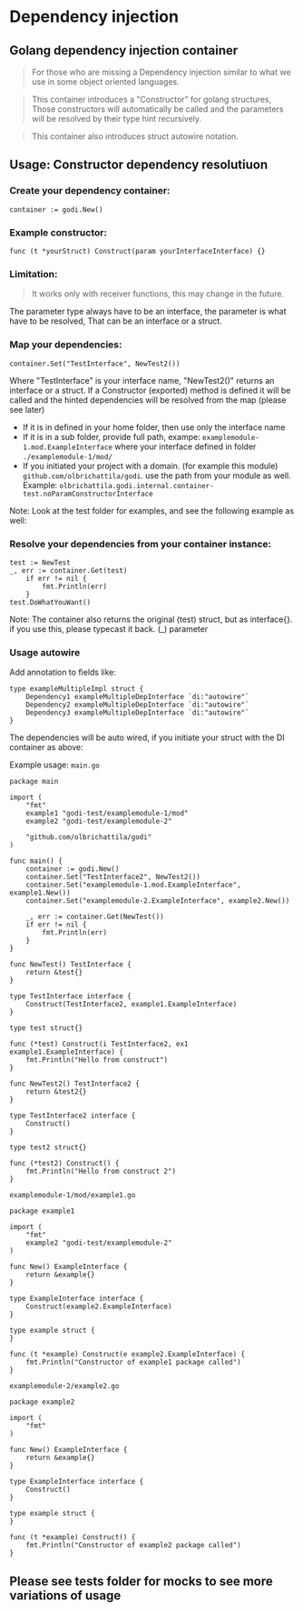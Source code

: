 # Dependency injection

## Golang dependency injection container

> For those who are missing a Dependency injection similar to what we use in some object oriented languages.

> This container introduces a "Constructor" for golang structures, Those constructors will automatically be called and the 
parameters will be resolved by their type hint recursively.

> This container also introduces struct autowire notation.

## Usage: Constructor dependency resolutiuon

### Create your dependency container:
```
container := godi.New()
```

### Example constructor:
```
func (t *yourStruct) Construct(param yourInterfaceInterface) {}
```

### Limitation:
> It works only with receiver functions, this may change in the future.

The parameter type always have to be an interface, the parameter is what have to be resolved, That can be an interface or a struct.

### Map your dependencies:
```
container.Set("TestInterface", NewTest2())
```

Where "TestInterface" is your interface name, "NewTest2()" returns an interface or a struct. If a Constructor (exported) method is defined it will be called and the hinted dependencies will be resolved from the map (please see later)

- If it is in defined in your home folder, then use only the interface name
- If it is in a sub folder, provide full path, exampe: ```examplemodule-1.mod.ExampleInterface``` where your interface defined in folder ```./examplemodule-1/mod/```
- If you initiated your project with a domain. (for example this module) ```github.com/olbrichattila/godi```. use the path from your module as well. Example: ```olbrichattila.godi.internal.container-test.noParamConstructorInterface```

Note: Look at the test folder for examples, and see the following example as well:

### Resolve your dependencies from your container instance:
```
test := NewTest
_, err := container.Get(test)
	if err != nil {
		fmt.Println(err)
	}
test.DoWhatYouWant()
```

Note: The container also returns the original (test) struct, but as interface{}. if you use this, please typecast it back. (_) parameter

### Usage autowire 
Add annotation to fields like: 
```
type exampleMultipleImpl struct {
	Dependency1 exampleMultipleDepInterface `di:"autowire"`
	Dependency2 exampleMultipleDepInterface `di:"autowire"`
	Dependency3 exampleMultipleDepInterface `di:"autowire"`
}
```

The dependencies will be auto wired, if you initiate your struct with the DI container as above:



Example usage:
```main.go```

```
package main

import (
	"fmt"
	example1 "godi-test/examplemodule-1/mod"
	example2 "godi-test/examplemodule-2"

	"github.com/olbrichattila/godi"
)

func main() {
	container := godi.New()
	container.Set("TestInterface2", NewTest2())
	container.Set("examplemodule-1.mod.ExampleInterface", example1.New())
	container.Set("examplemodule-2.ExampleInterface", example2.New())

	_, err := container.Get(NewTest())
	if err != nil {
		fmt.Println(err)
	}
}

func NewTest() TestInterface {
	return &test{}
}

type TestInterface interface {
	Construct(TestInterface2, example1.ExampleInterface)
}

type test struct{}

func (*test) Construct(i TestInterface2, ex1 example1.ExampleInterface) {
	fmt.Println("Hello from construct")
}

func NewTest2() TestInterface2 {
	return &test2{}
}

type TestInterface2 interface {
	Construct()
}

type test2 struct{}

func (*test2) Construct() {
	fmt.Println("Hello from construct 2")
}

```
```examplemodule-1/mod/example1.go```

```
package example1

import (
	"fmt"
	example2 "godi-test/examplemodule-2"
)

func New() ExampleInterface {
	return &example{}
}

type ExampleInterface interface {
	Construct(example2.ExampleInterface)
}

type example struct {
}

func (t *example) Construct(e example2.ExampleInterface) {
	fmt.Println("Constructor of example1 package called")
}

```
```examplemodule-2/example2.go```
```
package example2

import (
	"fmt"
)

func New() ExampleInterface {
	return &example{}
}

type ExampleInterface interface {
	Construct()
}

type example struct {
}

func (t *example) Construct() {
	fmt.Println("Constructor of example2 package called")
}
```

## Please see tests folder for mocks to see more variations of usage


